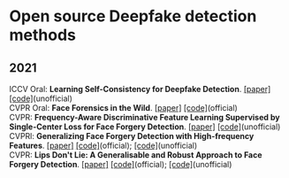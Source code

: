 # Open source Deepfake detection methods
## 2021

ICCV Oral: **Learning Self-Consistency for Deepfake Detection**. [[paper]](https://openaccess.thecvf.com/content/ICCV2021/html/Zhao_Learning_Self-Consistency_for_Deepfake_Detection_ICCV_2021_paper.html)  [[code]](https://github.com/jtchen0528/PCL-I2G)(unofficial)  
CVPR Oral: **Face Forensics in the Wild**. [[paper]](https://openaccess.thecvf.com/content/CVPR2021/html/Zhou_Face_Forensics_in_the_Wild_CVPR_2021_paper.html)  [[code]](https://github.com/tfzhou/FFIW)(official)  
CVPR: **Frequency-Aware Discriminative Feature Learning Supervised by Single-Center Loss for Face Forgery Detection**. [[paper]](https://openaccess.thecvf.com/content/CVPR2021/html/Li_Frequency-Aware_Discriminative_Feature_Learning_Supervised_by_Single-Center_Loss_for_Face_CVPR_2021_paper.html)  [[code]](https://github.com/Amadeus-AI/pytorch-single-center-loss)(unofficial)  
CVPRl: **Generalizing Face Forgery Detection with High-frequency Features**. [[paper]](https://openaccess.thecvf.com/content/CVPR2021/html/Luo_Generalizing_Face_Forgery_Detection_With_High-Frequency_Features_CVPR_2021_paper.html)  [[code]](https://github.com/592McAvoy/face-forgery-detection)(official); [[code]](https://github.com/FanDady/Face-Forgery-Detection)(unofficial)  
CVPR: **Lips Don't Lie: A Generalisable and Robust Approach to Face Forgery Detection**. [[paper]](https://openaccess.thecvf.com/content/CVPR2021/html/Haliassos_Lips_Dont_Lie_A_Generalisable_and_Robust_Approach_To_Face_CVPR_2021_paper.html)  [[code]](https://github.com/ahaliassos/LipForensics)(official); [[code]](https://github.com/alsgkals2/Lip-Extract)(unofficial)  



